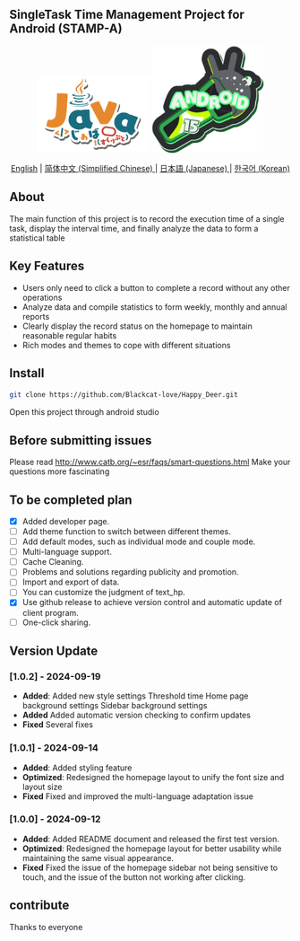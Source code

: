 ## SingleTask Time Management Project for Android (STAMP-A)

<p align="center">
    <img src="docs_assets/Java.png" alt="Java" width="200px"/>
    <img src="docs_assets/Android.png" alt="Android" width="200px">
</p>

<p align="center">
<a href="README.md">English</a> | <a href="README-zh.md"> 简体中文 (Simplified Chinese) </a> | <a href="README-ja.md"> 日本語 (Japanese) </a> | <a href="README-kokr.md"> 한국어 (Korean) </a>
</p>

## About
The main function of this project is to record the execution time of a single task, display the interval time, and finally analyze the data to form a statistical table


## Key Features

- Users only need to click a button to complete a record without any other operations
- Analyze data and compile statistics to form weekly, monthly and annual reports
- Clearly display the record status on the homepage to maintain reasonable regular habits
- Rich modes and themes to cope with different situations

## Install

```bash
git clone https://github.com/Blackcat-love/Happy_Deer.git
```
Open this project through android studio

## Before submitting issues
Please read http://www.catb.org/~esr/faqs/smart-questions.html Make your questions more fascinating


## To be completed plan
- [x] Added developer page.
- [ ] Add theme function to switch between different themes.
- [ ] Add default modes, such as individual mode and couple mode.
- [ ] Multi-language support.
- [ ] Cache Cleaning.
- [ ] Problems and solutions regarding publicity and promotion.
- [ ] Import and export of data.
- [ ] You can customize the judgment of text_hp.
- [x] Use github release to achieve version control and automatic update of client program.
- [ ] One-click sharing.

## Version Update

### [1.0.2] - 2024-09-19
- **Added**: Added new style settings Threshold time Home page background settings Sidebar background settings
- **Added** Added automatic version checking to confirm updates
- **Fixed** Several fixes

### [1.0.1] - 2024-09-14
- **Added**: Added styling feature
- **Optimized**: Redesigned the homepage layout to unify the font size and layout size
- **Fixed** Fixed and improved the multi-language adaptation issue

### [1.0.0] - 2024-09-12
- **Added**: Added README document and released the first test version.
- **Optimized**: Redesigned the homepage layout for better usability while maintaining the same visual appearance.
- **Fixed** Fixed the issue of the homepage sidebar not being sensitive to touch, and the issue of the button not working after clicking.

## contribute
Thanks to everyone
